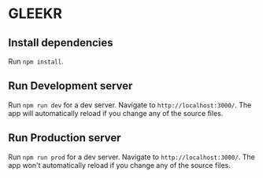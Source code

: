 # GLEEKR

## Install dependencies

Run `npm install`.

## Run Development server

Run `npm run dev` for a dev server. Navigate to `http://localhost:3000/`. The app will automatically reload if you change any of the source files.

## Run Production server

Run `npm run prod` for a dev server. Navigate to `http://localhost:3000/`. The app won't automatically reload if you change any of the source files.

